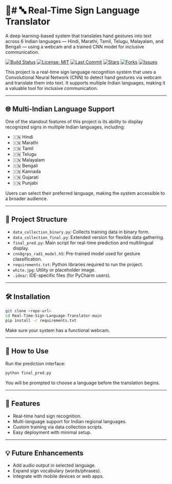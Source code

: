 # 🧠# 🔤 Real-Time Sign Language Translator

A deep learning-based system that translates hand gestures into text across 6 Indian languages — Hindi, Marathi, Tamil, Telugu, Malayalam, and Bengali — using a webcam and a trained CNN model for inclusive communication.

[![Build Status](https://github.com/Sukalevinit/Real-Time-Sign-Language-Translator/actions/workflows/python-app.yml/badge.svg)](https://github.com/Sukalevinit/Real-Time-Sign-Language-Translator/actions)
[![License: MIT](https://img.shields.io/badge/License-MIT-yellow.svg)](LICENSE)
[![Last Commit](https://img.shields.io/github/last-commit/Sukalevinit/Real-Time-Sign-Language-Translator)](https://github.com/Sukalevinit/Real-Time-Sign-Language-Translator/commits/main)
[![Stars](https://img.shields.io/github/stars/Sukalevinit/Real-Time-Sign-Language-Translator.svg?style=social)](https://github.com/Sukalevinit/Real-Time-Sign-Language-Translator/stargazers)
[![Forks](https://img.shields.io/github/forks/Sukalevinit/Real-Time-Sign-Language-Translator.svg?style=social)](https://github.com/Sukalevinit/Real-Time-Sign-Language-Translator/network/members)
[![Issues](https://img.shields.io/github/issues/Sukalevinit/Real-Time-Sign-Language-Translator.svg)](https://github.com/Sukalevinit/Real-Time-Sign-Language-Translator/issues)

This project is a real-time sign language recognition system that uses a Convolutional Neural Network (CNN) to detect hand gestures via webcam and translate them into text. It supports multiple Indian languages, making it a valuable tool for inclusive communication.

---

## 🌐 Multi-Indian Language Support

One of the standout features of this project is its ability to display recognized signs in multiple Indian languages, including:

* 🇮🇳 Hindi
* 🇮🇳 Marathi
* 🇮🇳 Tamil
* 🇮🇳 Telugu
* 🇮🇳 Malayalam
* 🇮🇳 Bengali
* 🇮🇳 Kannada
* 🇮🇳 Gujarati
* 🇮🇳 Punjabi

Users can select their preferred language, making the system accessible to a broader audience.

---

## 📁 Project Structure

* `data_collection_binary.py`: Collects training data in binary form.
* `data_collection_final.py`: Extended version for flexible data gathering.
* `final_pred.py`: Main script for real-time prediction and multilingual display.
* `cnn8grps_rad1_model.h5`: Pre-trained model used for gesture classification.
* `requirements.txt`: Python libraries required to run the project.
* `white.jpg`: Utility or placeholder image.
* `.idea/`: IDE-specific files (for PyCharm users).

---

## 🛠️ Installation

```bash
git clone <repo-url>
cd Real-Time-Sign-Language-Translator-main
pip install -r requirements.txt
```

Make sure your system has a functional webcam.

---

## 🚀 How to Use

Run the prediction interface:

```bash
python final_pred.py
```

You will be prompted to choose a language before the translation begins.

---

## 🎯 Features

* Real-time hand sign recognition.
* Multi-language support for Indian regional languages.
* Custom training via data collection scripts.
* Easy deployment with minimal setup.

---

## 💡 Future Enhancements

* Add audio output in selected language.
* Expand sign vocabulary (words/phrases).
* Integrate with mobile devices or web apps.
